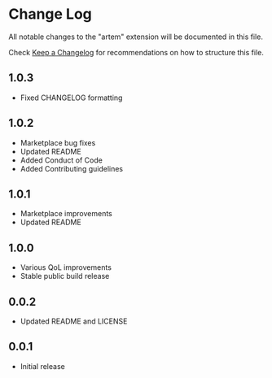 # Change Log

All notable changes to the "artem" extension will be documented in this file.

Check [Keep a Changelog](http://keepachangelog.com/) for recommendations on how to structure this file.

## 1.0.3  

- Fixed CHANGELOG formatting  

## 1.0.2

- Marketplace bug fixes  
- Updated README
- Added Conduct of Code  
- Added Contributing guidelines  

## 1.0.1

- Marketplace improvements  
- Updated README  

## 1.0.0

- Various QoL improvements
- Stable public build release

## 0.0.2

- Updated README and LICENSE  

## 0.0.1

- Initial release
